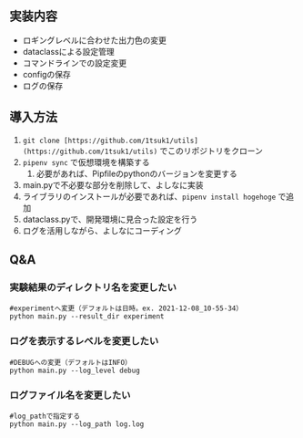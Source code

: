 ## 実装内容

- ロギングレベルに合わせた出力色の変更
- dataclassによる設定管理
- コマンドラインでの設定変更
- configの保存
- ログの保存

## 導入方法

1. `git clone [https://github.com/1tsuk1/utils](https://github.com/1tsuk1/utils)` でこのリポジトリをクローン
2. `pipenv sync` で仮想環境を構築する
   1. 必要があれば、Pipfileのpythonのバージョンを変更する
3. main.pyで不必要な部分を削除して、よしなに実装
4. ライブラリのインストールが必要であれば、`pipenv install hogehoge` で追加
5. dataclass.pyで、開発環境に見合った設定を行う
6. ログを活用しながら、よしなにコーディング

## Q&A


### 実験結果のディレクトリ名を変更したい

```
#experimentへ変更（デフォルトは日時。ex. 2021-12-08_10-55-34）
python main.py --result_dir experiment
```


### ログを表示するレベルを変更したい

```
#DEBUGへの変更（デフォルトはINFO）
python main.py --log_level debug
```

### ログファイル名を変更したい

```
#log_pathで指定する
python main.py --log_path log.log
```